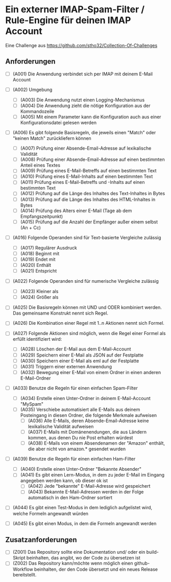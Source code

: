 # Ein externer IMAP-Spam-Filter / Rule-Engine für deinen IMAP Account

Eine Challenge aus https://github.com/stho32/Collection-Of-Challenges

## Anforderungen

- [ ] (A001) Die Anwendung verbindet sich per IMAP mit deinem E-Mail Account
- [ ] (A002) Umgebung
  - [ ] (A003) Die Anwendung nutzt einen Logging-Mechanismus
  - [ ] (A004) Die Anwendung zieht die nötige Konfiguration aus der Kommandozeile
  - [ ] (A005) Mit einem Parameter kann die Konfiguration auch aus einer Konfigurationsdatei gelesen werden

- [ ] (A006) Es gibt folgende Basisregeln, die jeweils einen "Match" oder "keinen Match" zurückliefern können
  - [ ] (A007) Prüfung einer Absende-Email-Adresse auf lexikalische Validität
  - [ ] (A008) Prüfung einer Absende-Email-Adresse auf einen bestimmten Anteil eines Textes
  - [ ] (A009) Prüfung eines E-Mail-Betreffs auf einen bestimmten Text
  - [ ] (A010) Prüfung eines E-Mail-Inhalts auf einen bestimmten Text
  - [ ] (A011) Prüfung eines E-Mail-Betreffs und -Inhalts auf einen bestimmten Text
  - [ ] (A012) Prüfung auf die Länge des Inhaltes des Text-Inhaltes in Bytes
  - [ ] (A013) Prüfung auf die Länge des Inhaltes des HTML-Inhaltes in Bytes
  - [ ] (A014) Prüfung des Alters einer E-Mail (Tage ab dem Empfangszeitpunkt)
  - [ ] (A015) Prüfung auf die Anzahl der Empfänger außer einem selbst (An + Cc)

- [ ] (A016) Folgende Operanden sind für Text-basierte Vergleiche zulässig
  - [ ] (A017) Regulärer Ausdruck
  - [ ] (A018) Beginnt mit
  - [ ] (A019) Endet mit
  - [ ] (A020) Enthält
  - [ ] (A021) Entspricht

- [ ] (A022) Folgende Operanden sind für numerische Vergleiche zulässig
  - [ ] (A023) Kleiner als
  - [ ] (A024) Größer als

- [ ] (A025) Die Basisregeln können mit UND und ODER kombiniert werden. Das gemeinsame Konstrukt nennt sich Regel.

- [ ] (A026) Die Kombination einer Regel mit 1..n Aktionen nennt sich Formel.

- [ ] (A027) Folgende Aktionen sind möglich, wenn die Regel einer Formel als erfüllt identifiziert wird:
  - [ ] (A028) Löschen der E-Mail aus dem E-Mail-Account
  - [ ] (A029) Speichern einer E-Mail als JSON auf der Festplatte
  - [ ] (A030) Speichern einer E-Mail als eml auf der Festplatte
  - [ ] (A031) Triggern einer externen Anwendung
  - [ ] (A032) Bewegung einer E-Mail von einem Ordner in einen anderen E-Mail-Ordner

 - [ ] (A033) Benutze die Regeln für einen einfachen Spam-Filter
   - [ ] (A034) Erstelle einen Unter-Ordner in deinem E-Mail-Account "MySpam"
   - [ ] (A035) Verschiebe automatisiert alle E-Mails aus deinem Posteingang in diesen Ordner, die folgende Merkmale aufweisen
     - [ ] (A036) Alle E-Mails, deren Absende-Email-Adresse keine lexikalische Validität aufweisen
     - [ ] (A037) E-Mails mit Domänenendungen, die aus Ländern kommen, aus denen Du nie Post erhalten würdest
     - [ ] (A038) E-Mails von einem Absendenamen der "Amazon" enthält, die aber nicht von amazon.* gesendet wurden

  - [ ] (A039) Benutze die Regeln für einen einfachen Ham-Filter
    - [ ] (A040) Erstelle einen Unter-Ordner "Bekannte Absender"
    - [ ] (A041) Es gibt einen Lern-Modus, in dem zu jeder E-Mail im Eingang angegeben werden kann, ob dieser ok ist
      - [ ] (A042) Jede "bekannte" E-Mail-Adresse wird gespeichert
      - [ ] (A043) Bekannte E-Mail-Adressen werden in der Folge automatisch in den Ham-Ordner sortiert

- [ ] (A044) Es gibt einen Test-Modus in dem lediglich aufgelistet wird, welche Formeln angewandt würden
- [ ] (A045) Es gibt einen Modus, in dem die Formeln angewandt werden

## Zusatzanforderungen

- [ ] (Z001) Das Repository sollte eine Dokumentation und/ oder ein build-Skript beinhalten, das angibt, wo der Code zu übersetzen ist
- [ ] (Z002) Das Repository kann/möchte wenn möglich einen github-Workflow beinhalten, der den Code übersetzt und ein neues Release bereitstellt.
